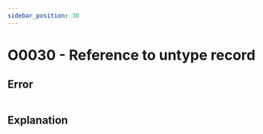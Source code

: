 ```yaml
---
sidebar_position: 30
---
```


# O0030 - Reference to untype record

## Error

```erlang
```

## Explanation
